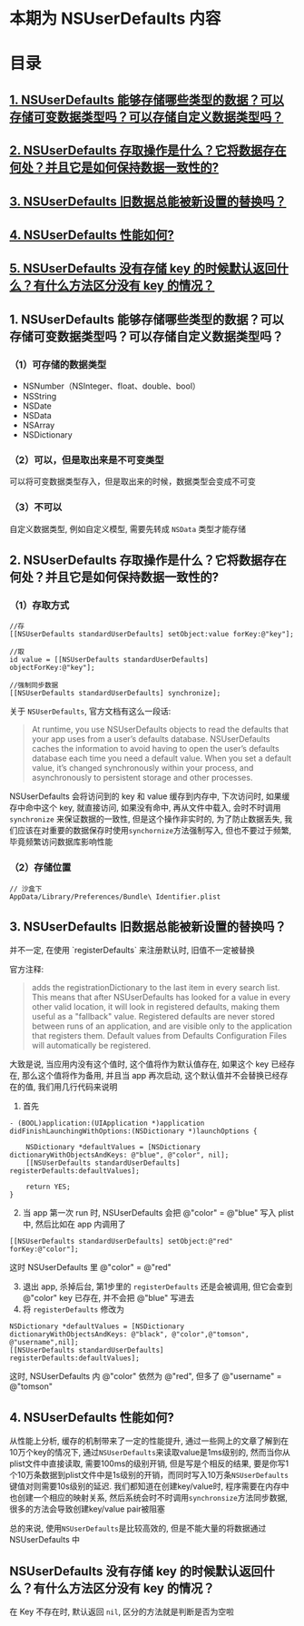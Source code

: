 # 本期为 NSUserDefaults 内容

# 目录

## [1. NSUserDefaults 能够存储哪些类型的数据？可以存储可变数据类型吗？可以存储自定义数据类型吗？](#31)
## [2. NSUserDefaults 存取操作是什么？它将数据存在何处？并且它是如何保持数据一致性的?](#32)
## [3. NSUserDefaults 旧数据总能被新设置的替换吗？](#33)
## [4. NSUserDefaults 性能如何?](#34)
## [5. NSUserDefaults 没有存储 key 的时候默认返回什么？有什么方法区分没有 key 的情况？](#35)


<h2 id="31">1. NSUserDefaults 能够存储哪些类型的数据？可以存储可变数据类型吗？可以存储自定义数据类型吗？</h2>

### （1）可存储的数据类型

* NSNumber（NSInteger、float、double、bool）
* NSString
* NSDate
* NSData
* NSArray
* NSDictionary

### （2）可以，但是取出来是不可变类型
可以将可变数据类型存入，但是取出来的时候，数据类型会变成不可变

### （3）不可以
自定义数据类型, 例如自定义模型, 需要先转成 `NSData` 类型才能存储

<h2 id="32">2. NSUserDefaults 存取操作是什么？它将数据存在何处？并且它是如何保持数据一致性的? </h2>

### （1）存取方式
```objc
//存
[[NSUserDefaults standardUserDefaults] setObject:value forKey:@"key"];
```

```objc
//取
id value = [[NSUserDefaults standardUserDefaults] objectForKey:@"key"];
```

```objc
//强制同步数据
[[NSUserDefaults standardUserDefaults] synchronize];
```

关于 `NSUserDefaults`, 官方文档有这么一段话: 
> At runtime, you use NSUserDefaults objects to read the defaults that your app uses from a user’s defaults database. NSUserDefaults caches the information to avoid having to open the user’s defaults database each time you need a default value. When you set a default value, it’s changed synchronously within your process, and asynchronously to persistent storage and other processes.

NSUserDefaults 会将访问到的 key 和 value 缓存到内存中, 下次访问时, 如果缓存中命中这个 key, 就直接访问, 如果没有命中, 再从文件中载入, 会时不时调用 `synchronize` 来保证数据的一致性, 但是这个操作非实时的, 为了防止数据丢失, 我们应该在对重要的数据保存时使用`synchornize`方法强制写入, 但也不要过于频繁, 毕竟频繁访问数据库影响性能


### （2）存储位置

```shell
// 沙盒下
AppData/Library/Preferences/Bundle\ Identifier.plist
```

<h2 id="33">3. NSUserDefaults 旧数据总能被新设置的替换吗？</h2>
并不一定, 在使用 `registerDefaults` 来注册默认时, 旧值不一定被替换

官方注释:

> adds the registrationDictionary to the last item in every search list. This means that after NSUserDefaults has looked for a value in every other valid location, it will look in registered defaults, making them useful as a "fallback" value. Registered defaults are never stored between runs of an application, and are visible only to the application that registers them. Default values from Defaults Configuration Files will automatically be registered.

大致是说, 当应用内没有这个值时, 这个值将作为默认值存在, 如果这个 key 已经存在, 那么这个值将作为备用, 并且当 app 再次启动, 这个默认值并不会替换已经存在的值, 我们用几行代码来说明
1. 首先
```objc
- (BOOL)application:(UIApplication *)application didFinishLaunchingWithOptions:(NSDictionary *)launchOptions {
    
    NSDictionary *defaultValues = [NSDictionary dictionaryWithObjectsAndKeys: @"blue", @"color", nil];   
    [[NSUserDefaults standardUserDefaults] registerDefaults:defaultValues];  
   
    return YES;
}  
```

2. 当 app 第一次 run 时, NSUserDefaults 会把 @"color" = @"blue" 写入 plist 中, 然后比如在 app 内调用了
```objc
[[NSUserDefaults standardUserDefaults] setObject:@"red" forKey:@"color"];  
```
这时 NSUserDefaults 里 @"color" = @"red"

3. 退出 app, 杀掉后台, 第1步里的 `registerDefaults` 还是会被调用, 但它会查到 @"color" key 已存在, 并不会把 @"blue" 写进去
4. 将 `registerDefaults` 修改为
```objc
NSDictionary *defaultValues = [NSDictionary dictionaryWithObjectsAndKeys: @"black", @"color",@"tomson", @"username",nil];   
[[NSUserDefaults standardUserDefaults] registerDefaults:defaultValues]; 
```
这时, NSUserDefaults 内 @"color" 依然为 @"red", 但多了 @"username" = @"tomson"

<h2 id="34">4. NSUserDefaults 性能如何? </h2>

从性能上分析, 缓存的机制带来了一定的性能提升, 通过一些网上的文章了解到在10万个key的情况下, 通过`NSUserDefaults`来读取value是1ms级别的, 然而当你从plist文件中直接读取, 需要100ms的级别开销, 但是写是个相反的结果, 要是你写1个10万条数据到plist文件中是1s级别的开销，而同时写入10万条`NSUserDefaults`键值对则需要10s级别的延迟. 我们都知道在创建key/value时, 程序需要在内存中也创建一个相应的映射关系, 然后系统会时不时调用`synchronsize`方法同步数据, 很多的方法会导致创建key/value pair被阻塞

总的来说, 使用`NSUserDefaults`是比较高效的, 但是不能大量的将数据通过 NSUserDefaults 中
<h2 id="35">NSUserDefaults 没有存储 key 的时候默认返回什么？有什么方法区分没有 key 的情况？</h2>

在 Key 不存在时, 默认返回 `nil`, 区分的方法就是判断是否为空啦
